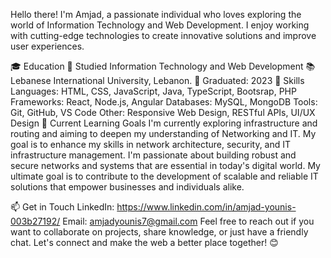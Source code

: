 Hello there! I'm Amjad, a passionate individual who loves exploring the world of Information Technology and Web Development. I enjoy working with cutting-edge technologies to create innovative solutions and improve user experiences.

🎓 Education
🏫 Studied Information Technology and Web Development
📚 Lebanese International University, Lebanon.
📆 Graduated: 2023
🚀 Skills
Languages: HTML, CSS, JavaScript, Java, TypeScript, Bootsrap, PHP
Frameworks: React, Node.js, Angular
Databases: MySQL, MongoDB
Tools: Git, GitHub, VS Code
Other: Responsive Web Design, RESTful APIs, UI/UX Design
🌱 Current Learning Goals
I'm currently exploring infrastructure and routing and aiming to deepen my understanding of Networking and IT. My goal is to enhance my skills in network architecture, security, and IT infrastructure management. I'm passionate about building robust and secure networks and systems that are essential in today's digital world. My ultimate goal is to contribute to the development of scalable and reliable IT solutions that empower businesses and individuals alike.

📫 Get in Touch
LinkedIn: https://www.linkedin.com/in/amjad-younis-003b27192/
Email: amjadyounis7@gmail.com Feel free to reach out if you want to collaborate on projects, share knowledge, or just have a friendly chat. Let's connect and make the web a better place together! 😊
